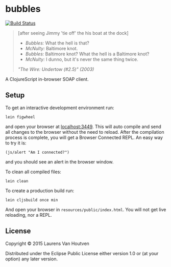 # bubbles

[![Build Status](https://travis-ci.org/RackSec/bubbles.svg?branch=master)](https://travis-ci.org/RackSec/bubbles)

> [after seeing Jimmy 'tie off' the his boat at the dock]
>
> * *Bubbles:* What the hell is that?
> * *McNulty:* Baltimore knot.
> * *Bubbles:* Baltimore knot? What the hell is a Baltimore knot?
> * *McNulty:* I dunno, but it's never the same thing twice.
>
> *"The Wire: Undertow (#2.5)" (2003)*

A ClojureScript in-browser SOAP client.

## Setup

To get an interactive development environment run:

    lein figwheel

and open your browser at [localhost:3449](http://localhost:3449/).
This will auto compile and send all changes to the browser without the
need to reload. After the compilation process is complete, you will
get a Browser Connected REPL. An easy way to try it is:

    (js/alert "Am I connected?")

and you should see an alert in the browser window.

To clean all compiled files:

    lein clean

To create a production build run:

    lein cljsbuild once min

And open your browser in `resources/public/index.html`. You will not
get live reloading, nor a REPL.

## License

Copyright © 2015 Laurens Van Houtven

Distributed under the Eclipse Public License either version 1.0 or (at
your option) any later version.
